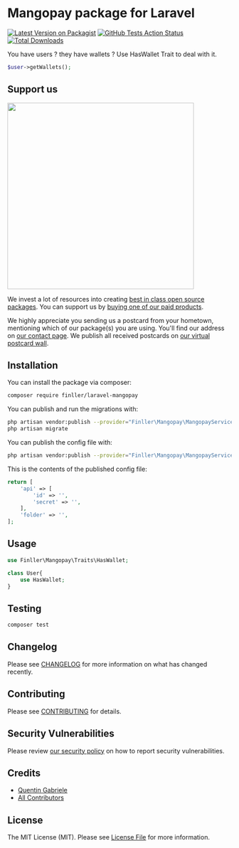 # Mangopay package for Laravel

[![Latest Version on Packagist](https://img.shields.io/packagist/v/finller/laravel-mangopay.svg?style=flat-square)](https://packagist.org/packages/finller/laravel-mangopay)
[![GitHub Tests Action Status](https://img.shields.io/github/workflow/status/finller/laravel-mangopay/run-tests?label=tests)](https://github.com/finller/laravel-mangopay/actions?query=workflow%3Arun-tests+branch%3Amaster)
[![Total Downloads](https://img.shields.io/packagist/dt/finller/laravel-mangopay.svg?style=flat-square)](https://packagist.org/packages/finller/laravel-mangopay)


You have users ? they have wallets ? Use HasWallet Trait to deal with it.
```PHP
$user->getWallets();
```
## Support us

[<img src="https://github-ads.s3.eu-central-1.amazonaws.com/package-laravel-mangopay-laravel.jpg?t=1" width="419px" />](https://spatie.be/github-ad-click/package-laravel-mangopay-laravel)

We invest a lot of resources into creating [best in class open source packages](https://spatie.be/open-source). You can support us by [buying one of our paid products](https://spatie.be/open-source/support-us).

We highly appreciate you sending us a postcard from your hometown, mentioning which of our package(s) you are using. You'll find our address on [our contact page](https://spatie.be/about-us). We publish all received postcards on [our virtual postcard wall](https://spatie.be/open-source/postcards).

## Installation

You can install the package via composer:

```bash
composer require finller/laravel-mangopay
```

You can publish and run the migrations with:

```bash
php artisan vendor:publish --provider="Finller\Mangopay\MangopayServiceProvider" --tag="migrations"
php artisan migrate
```

You can publish the config file with:
```bash
php artisan vendor:publish --provider="Finller\Mangopay\MangopayServiceProvider" --tag="config"
```

This is the contents of the published config file:

```php
return [
    'api' => [
        'id' => '',
        'secret' => '',
    ],
    'folder' => '',
];
```

## Usage

``` php
use Finller\Mangopay\Traits\HasWallet;

class User{
    use HasWallet;
}
```

## Testing

``` bash
composer test
```

## Changelog

Please see [CHANGELOG](CHANGELOG.md) for more information on what has changed recently.

## Contributing

Please see [CONTRIBUTING](.github/CONTRIBUTING.md) for details.

## Security Vulnerabilities

Please review [our security policy](../../security/policy) on how to report security vulnerabilities.

## Credits

- [Quentin Gabriele](https://github.com/QuentinGabriele)
- [All Contributors](../../contributors)

## License

The MIT License (MIT). Please see [License File](LICENSE.md) for more information.
